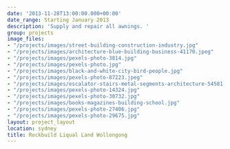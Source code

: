 ```yaml
---
date: '2013-11-28T13:00:00.000+00:00'
date_range: Starting January 2013
description: 'Supply and repair all awnings. '
group: projects
image_files:
- "/projects/images/street-building-construction-industry.jpg"
- "/projects/images/architecture-blue-building-business-41170.jpeg"
- "/projects/images/pexels-photo-3814.jpg"
- "/projects/images/pexels-photo.jpg"
- "/projects/images/black-and-white-city-bird-people.jpg"
- "/projects/images/pexels-photo-87223.jpeg"
- "/projects/images/escalator-stairs-metal-segments-architecture-54581.jpeg"
- "/projects/images/pexels-photo-14324.jpg"
- "/projects/images/pexels-photo-30732.jpg"
- "/projects/images/books-magazines-building-school.jpg"
- "/projects/images/pexels-photo-27406.jpg"
- "/projects/images/pexels-photo-29675.jpg"
layout: project_layout
location: sydney
title: Rockbuild Liqual Land Wollongong
---
```

